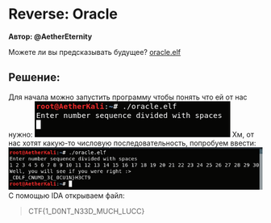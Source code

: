 # Reverse: Oracle 

**Автор: @AetherEternity** 

Можете ли вы предсказывать будущее? [oracle.elf](./oracle.elf) 

## Решение: 

Для начала можно запустить программу чтобы понять что ей от нас нужно: 
![](./1.png) 
Хм, от нас хотят какую-то числовую последовательность, попробуем ввести: 
![](./2.png) 
С помощью IDA открываем файл: 

 
> CTF{1_D0NT_N33D_MUCH_LUCC}